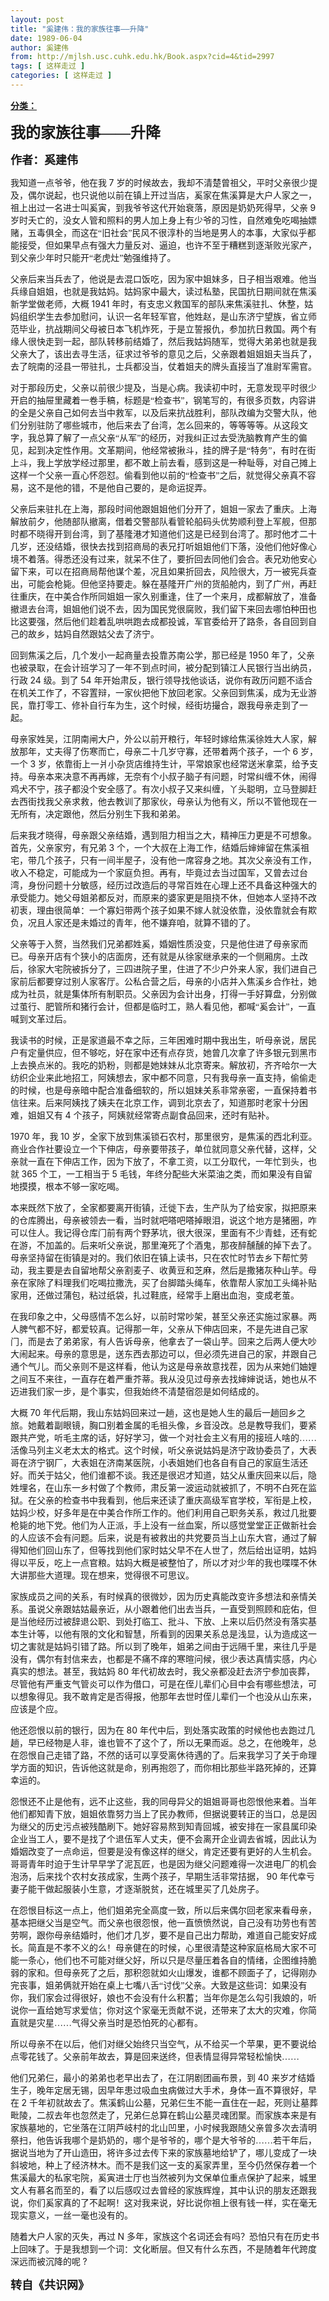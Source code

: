 ```yaml
---
layout: post
title: "奚建伟：我的家族往事——升降"
date: 1989-06-04
author: 奚建伟
from: http://mjlsh.usc.cuhk.edu.hk/Book.aspx?cid=4&tid=2997
tags: [ 这样走过 ]
categories: [ 这样走过 ]
---
```


<div style="margin: 15px 10px 10px 0px;">
 <div>
  <span id="ctl00_ContentPlaceHolder1_chapter1_SubjectLabel" style="font-weight:bold;text-decoration:underline;">
   分类：
  </span>
 </div>
 <!--[if gte mso 9]><xml>
 <o:OfficeDocumentSettings>
  <o:AllowPNG/>
 </o:OfficeDocumentSettings>
</xml><![endif]-->
 <!--[if gte mso 9]><xml>
 <w:WordDocument>
  <w:View>Normal</w:View>
  <w:Zoom>0</w:Zoom>
  <w:TrackMoves/>
  <w:TrackFormatting/>
  <w:PunctuationKerning/>
  <w:ValidateAgainstSchemas/>
  <w:SaveIfXMLInvalid>false</w:SaveIfXMLInvalid>
  <w:IgnoreMixedContent>false</w:IgnoreMixedContent>
  <w:AlwaysShowPlaceholderText>false</w:AlwaysShowPlaceholderText>
  <w:DoNotPromoteQF/>
  <w:LidThemeOther>EN-US</w:LidThemeOther>
  <w:LidThemeAsian>JA</w:LidThemeAsian>
  <w:LidThemeComplexScript>X-NONE</w:LidThemeComplexScript>
  <w:Compatibility>
   <w:BreakWrappedTables/>
   <w:SnapToGridInCell/>
   <w:WrapTextWithPunct/>
   <w:UseAsianBreakRules/>
   <w:DontGrowAutofit/>
   <w:SplitPgBreakAndParaMark/>
   <w:EnableOpenTypeKerning/>
   <w:DontFlipMirrorIndents/>
   <w:OverrideTableStyleHps/>
   <w:UseFELayout/>
  </w:Compatibility>
  <m:mathPr>
   <m:mathFont m:val="Cambria Math"/>
   <m:brkBin m:val="before"/>
   <m:brkBinSub m:val="&#45;-"/>
   <m:smallFrac m:val="off"/>
   <m:dispDef/>
   <m:lMargin m:val="0"/>
   <m:rMargin m:val="0"/>
   <m:defJc m:val="centerGroup"/>
   <m:wrapIndent m:val="1440"/>
   <m:intLim m:val="subSup"/>
   <m:naryLim m:val="undOvr"/>
  </m:mathPr></w:WordDocument>
</xml><![endif]-->
 <!--[if gte mso 9]><xml>
 <w:LatentStyles DefLockedState="false" DefUnhideWhenUsed="true"
  DefSemiHidden="true" DefQFormat="false" DefPriority="99"
  LatentStyleCount="276">
  <w:LsdException Locked="false" Priority="0" SemiHidden="false"
   UnhideWhenUsed="false" QFormat="true" Name="Normal"/>
  <w:LsdException Locked="false" Priority="9" SemiHidden="false"
   UnhideWhenUsed="false" QFormat="true" Name="heading 1"/>
  <w:LsdException Locked="false" Priority="9" QFormat="true" Name="heading 2"/>
  <w:LsdException Locked="false" Priority="9" QFormat="true" Name="heading 3"/>
  <w:LsdException Locked="false" Priority="9" QFormat="true" Name="heading 4"/>
  <w:LsdException Locked="false" Priority="9" QFormat="true" Name="heading 5"/>
  <w:LsdException Locked="false" Priority="9" QFormat="true" Name="heading 6"/>
  <w:LsdException Locked="false" Priority="9" QFormat="true" Name="heading 7"/>
  <w:LsdException Locked="false" Priority="9" QFormat="true" Name="heading 8"/>
  <w:LsdException Locked="false" Priority="9" QFormat="true" Name="heading 9"/>
  <w:LsdException Locked="false" Priority="39" Name="toc 1"/>
  <w:LsdException Locked="false" Priority="39" Name="toc 2"/>
  <w:LsdException Locked="false" Priority="39" Name="toc 3"/>
  <w:LsdException Locked="false" Priority="39" Name="toc 4"/>
  <w:LsdException Locked="false" Priority="39" Name="toc 5"/>
  <w:LsdException Locked="false" Priority="39" Name="toc 6"/>
  <w:LsdException Locked="false" Priority="39" Name="toc 7"/>
  <w:LsdException Locked="false" Priority="39" Name="toc 8"/>
  <w:LsdException Locked="false" Priority="39" Name="toc 9"/>
  <w:LsdException Locked="false" Priority="35" QFormat="true" Name="caption"/>
  <w:LsdException Locked="false" Priority="10" SemiHidden="false"
   UnhideWhenUsed="false" QFormat="true" Name="Title"/>
  <w:LsdException Locked="false" Priority="0" Name="Default Paragraph Font"/>
  <w:LsdException Locked="false" Priority="11" SemiHidden="false"
   UnhideWhenUsed="false" QFormat="true" Name="Subtitle"/>
  <w:LsdException Locked="false" Priority="22" SemiHidden="false"
   UnhideWhenUsed="false" QFormat="true" Name="Strong"/>
  <w:LsdException Locked="false" Priority="20" SemiHidden="false"
   UnhideWhenUsed="false" QFormat="true" Name="Emphasis"/>
  <w:LsdException Locked="false" Priority="59" SemiHidden="false"
   UnhideWhenUsed="false" Name="Table Grid"/>
  <w:LsdException Locked="false" UnhideWhenUsed="false" Name="Placeholder Text"/>
  <w:LsdException Locked="false" Priority="1" SemiHidden="false"
   UnhideWhenUsed="false" QFormat="true" Name="No Spacing"/>
  <w:LsdException Locked="false" Priority="60" SemiHidden="false"
   UnhideWhenUsed="false" Name="Light Shading"/>
  <w:LsdException Locked="false" Priority="61" SemiHidden="false"
   UnhideWhenUsed="false" Name="Light List"/>
  <w:LsdException Locked="false" Priority="62" SemiHidden="false"
   UnhideWhenUsed="false" Name="Light Grid"/>
  <w:LsdException Locked="false" Priority="63" SemiHidden="false"
   UnhideWhenUsed="false" Name="Medium Shading 1"/>
  <w:LsdException Locked="false" Priority="64" SemiHidden="false"
   UnhideWhenUsed="false" Name="Medium Shading 2"/>
  <w:LsdException Locked="false" Priority="65" SemiHidden="false"
   UnhideWhenUsed="false" Name="Medium List 1"/>
  <w:LsdException Locked="false" Priority="66" SemiHidden="false"
   UnhideWhenUsed="false" Name="Medium List 2"/>
  <w:LsdException Locked="false" Priority="67" SemiHidden="false"
   UnhideWhenUsed="false" Name="Medium Grid 1"/>
  <w:LsdException Locked="false" Priority="68" SemiHidden="false"
   UnhideWhenUsed="false" Name="Medium Grid 2"/>
  <w:LsdException Locked="false" Priority="69" SemiHidden="false"
   UnhideWhenUsed="false" Name="Medium Grid 3"/>
  <w:LsdException Locked="false" Priority="70" SemiHidden="false"
   UnhideWhenUsed="false" Name="Dark List"/>
  <w:LsdException Locked="false" Priority="71" SemiHidden="false"
   UnhideWhenUsed="false" Name="Colorful Shading"/>
  <w:LsdException Locked="false" Priority="72" SemiHidden="false"
   UnhideWhenUsed="false" Name="Colorful List"/>
  <w:LsdException Locked="false" Priority="73" SemiHidden="false"
   UnhideWhenUsed="false" Name="Colorful Grid"/>
  <w:LsdException Locked="false" Priority="60" SemiHidden="false"
   UnhideWhenUsed="false" Name="Light Shading Accent 1"/>
  <w:LsdException Locked="false" Priority="61" SemiHidden="false"
   UnhideWhenUsed="false" Name="Light List Accent 1"/>
  <w:LsdException Locked="false" Priority="62" SemiHidden="false"
   UnhideWhenUsed="false" Name="Light Grid Accent 1"/>
  <w:LsdException Locked="false" Priority="63" SemiHidden="false"
   UnhideWhenUsed="false" Name="Medium Shading 1 Accent 1"/>
  <w:LsdException Locked="false" Priority="64" SemiHidden="false"
   UnhideWhenUsed="false" Name="Medium Shading 2 Accent 1"/>
  <w:LsdException Locked="false" Priority="65" SemiHidden="false"
   UnhideWhenUsed="false" Name="Medium List 1 Accent 1"/>
  <w:LsdException Locked="false" UnhideWhenUsed="false" Name="Revision"/>
  <w:LsdException Locked="false" Priority="34" SemiHidden="false"
   UnhideWhenUsed="false" QFormat="true" Name="List Paragraph"/>
  <w:LsdException Locked="false" Priority="29" SemiHidden="false"
   UnhideWhenUsed="false" QFormat="true" Name="Quote"/>
  <w:LsdException Locked="false" Priority="30" SemiHidden="false"
   UnhideWhenUsed="false" QFormat="true" Name="Intense Quote"/>
  <w:LsdException Locked="false" Priority="66" SemiHidden="false"
   UnhideWhenUsed="false" Name="Medium List 2 Accent 1"/>
  <w:LsdException Locked="false" Priority="67" SemiHidden="false"
   UnhideWhenUsed="false" Name="Medium Grid 1 Accent 1"/>
  <w:LsdException Locked="false" Priority="68" SemiHidden="false"
   UnhideWhenUsed="false" Name="Medium Grid 2 Accent 1"/>
  <w:LsdException Locked="false" Priority="69" SemiHidden="false"
   UnhideWhenUsed="false" Name="Medium Grid 3 Accent 1"/>
  <w:LsdException Locked="false" Priority="70" SemiHidden="false"
   UnhideWhenUsed="false" Name="Dark List Accent 1"/>
  <w:LsdException Locked="false" Priority="71" SemiHidden="false"
   UnhideWhenUsed="false" Name="Colorful Shading Accent 1"/>
  <w:LsdException Locked="false" Priority="72" SemiHidden="false"
   UnhideWhenUsed="false" Name="Colorful List Accent 1"/>
  <w:LsdException Locked="false" Priority="73" SemiHidden="false"
   UnhideWhenUsed="false" Name="Colorful Grid Accent 1"/>
  <w:LsdException Locked="false" Priority="60" SemiHidden="false"
   UnhideWhenUsed="false" Name="Light Shading Accent 2"/>
  <w:LsdException Locked="false" Priority="61" SemiHidden="false"
   UnhideWhenUsed="false" Name="Light List Accent 2"/>
  <w:LsdException Locked="false" Priority="62" SemiHidden="false"
   UnhideWhenUsed="false" Name="Light Grid Accent 2"/>
  <w:LsdException Locked="false" Priority="63" SemiHidden="false"
   UnhideWhenUsed="false" Name="Medium Shading 1 Accent 2"/>
  <w:LsdException Locked="false" Priority="64" SemiHidden="false"
   UnhideWhenUsed="false" Name="Medium Shading 2 Accent 2"/>
  <w:LsdException Locked="false" Priority="65" SemiHidden="false"
   UnhideWhenUsed="false" Name="Medium List 1 Accent 2"/>
  <w:LsdException Locked="false" Priority="66" SemiHidden="false"
   UnhideWhenUsed="false" Name="Medium List 2 Accent 2"/>
  <w:LsdException Locked="false" Priority="67" SemiHidden="false"
   UnhideWhenUsed="false" Name="Medium Grid 1 Accent 2"/>
  <w:LsdException Locked="false" Priority="68" SemiHidden="false"
   UnhideWhenUsed="false" Name="Medium Grid 2 Accent 2"/>
  <w:LsdException Locked="false" Priority="69" SemiHidden="false"
   UnhideWhenUsed="false" Name="Medium Grid 3 Accent 2"/>
  <w:LsdException Locked="false" Priority="70" SemiHidden="false"
   UnhideWhenUsed="false" Name="Dark List Accent 2"/>
  <w:LsdException Locked="false" Priority="71" SemiHidden="false"
   UnhideWhenUsed="false" Name="Colorful Shading Accent 2"/>
  <w:LsdException Locked="false" Priority="72" SemiHidden="false"
   UnhideWhenUsed="false" Name="Colorful List Accent 2"/>
  <w:LsdException Locked="false" Priority="73" SemiHidden="false"
   UnhideWhenUsed="false" Name="Colorful Grid Accent 2"/>
  <w:LsdException Locked="false" Priority="60" SemiHidden="false"
   UnhideWhenUsed="false" Name="Light Shading Accent 3"/>
  <w:LsdException Locked="false" Priority="61" SemiHidden="false"
   UnhideWhenUsed="false" Name="Light List Accent 3"/>
  <w:LsdException Locked="false" Priority="62" SemiHidden="false"
   UnhideWhenUsed="false" Name="Light Grid Accent 3"/>
  <w:LsdException Locked="false" Priority="63" SemiHidden="false"
   UnhideWhenUsed="false" Name="Medium Shading 1 Accent 3"/>
  <w:LsdException Locked="false" Priority="64" SemiHidden="false"
   UnhideWhenUsed="false" Name="Medium Shading 2 Accent 3"/>
  <w:LsdException Locked="false" Priority="65" SemiHidden="false"
   UnhideWhenUsed="false" Name="Medium List 1 Accent 3"/>
  <w:LsdException Locked="false" Priority="66" SemiHidden="false"
   UnhideWhenUsed="false" Name="Medium List 2 Accent 3"/>
  <w:LsdException Locked="false" Priority="67" SemiHidden="false"
   UnhideWhenUsed="false" Name="Medium Grid 1 Accent 3"/>
  <w:LsdException Locked="false" Priority="68" SemiHidden="false"
   UnhideWhenUsed="false" Name="Medium Grid 2 Accent 3"/>
  <w:LsdException Locked="false" Priority="69" SemiHidden="false"
   UnhideWhenUsed="false" Name="Medium Grid 3 Accent 3"/>
  <w:LsdException Locked="false" Priority="70" SemiHidden="false"
   UnhideWhenUsed="false" Name="Dark List Accent 3"/>
  <w:LsdException Locked="false" Priority="71" SemiHidden="false"
   UnhideWhenUsed="false" Name="Colorful Shading Accent 3"/>
  <w:LsdException Locked="false" Priority="72" SemiHidden="false"
   UnhideWhenUsed="false" Name="Colorful List Accent 3"/>
  <w:LsdException Locked="false" Priority="73" SemiHidden="false"
   UnhideWhenUsed="false" Name="Colorful Grid Accent 3"/>
  <w:LsdException Locked="false" Priority="60" SemiHidden="false"
   UnhideWhenUsed="false" Name="Light Shading Accent 4"/>
  <w:LsdException Locked="false" Priority="61" SemiHidden="false"
   UnhideWhenUsed="false" Name="Light List Accent 4"/>
  <w:LsdException Locked="false" Priority="62" SemiHidden="false"
   UnhideWhenUsed="false" Name="Light Grid Accent 4"/>
  <w:LsdException Locked="false" Priority="63" SemiHidden="false"
   UnhideWhenUsed="false" Name="Medium Shading 1 Accent 4"/>
  <w:LsdException Locked="false" Priority="64" SemiHidden="false"
   UnhideWhenUsed="false" Name="Medium Shading 2 Accent 4"/>
  <w:LsdException Locked="false" Priority="65" SemiHidden="false"
   UnhideWhenUsed="false" Name="Medium List 1 Accent 4"/>
  <w:LsdException Locked="false" Priority="66" SemiHidden="false"
   UnhideWhenUsed="false" Name="Medium List 2 Accent 4"/>
  <w:LsdException Locked="false" Priority="67" SemiHidden="false"
   UnhideWhenUsed="false" Name="Medium Grid 1 Accent 4"/>
  <w:LsdException Locked="false" Priority="68" SemiHidden="false"
   UnhideWhenUsed="false" Name="Medium Grid 2 Accent 4"/>
  <w:LsdException Locked="false" Priority="69" SemiHidden="false"
   UnhideWhenUsed="false" Name="Medium Grid 3 Accent 4"/>
  <w:LsdException Locked="false" Priority="70" SemiHidden="false"
   UnhideWhenUsed="false" Name="Dark List Accent 4"/>
  <w:LsdException Locked="false" Priority="71" SemiHidden="false"
   UnhideWhenUsed="false" Name="Colorful Shading Accent 4"/>
  <w:LsdException Locked="false" Priority="72" SemiHidden="false"
   UnhideWhenUsed="false" Name="Colorful List Accent 4"/>
  <w:LsdException Locked="false" Priority="73" SemiHidden="false"
   UnhideWhenUsed="false" Name="Colorful Grid Accent 4"/>
  <w:LsdException Locked="false" Priority="60" SemiHidden="false"
   UnhideWhenUsed="false" Name="Light Shading Accent 5"/>
  <w:LsdException Locked="false" Priority="61" SemiHidden="false"
   UnhideWhenUsed="false" Name="Light List Accent 5"/>
  <w:LsdException Locked="false" Priority="62" SemiHidden="false"
   UnhideWhenUsed="false" Name="Light Grid Accent 5"/>
  <w:LsdException Locked="false" Priority="63" SemiHidden="false"
   UnhideWhenUsed="false" Name="Medium Shading 1 Accent 5"/>
  <w:LsdException Locked="false" Priority="64" SemiHidden="false"
   UnhideWhenUsed="false" Name="Medium Shading 2 Accent 5"/>
  <w:LsdException Locked="false" Priority="65" SemiHidden="false"
   UnhideWhenUsed="false" Name="Medium List 1 Accent 5"/>
  <w:LsdException Locked="false" Priority="66" SemiHidden="false"
   UnhideWhenUsed="false" Name="Medium List 2 Accent 5"/>
  <w:LsdException Locked="false" Priority="67" SemiHidden="false"
   UnhideWhenUsed="false" Name="Medium Grid 1 Accent 5"/>
  <w:LsdException Locked="false" Priority="68" SemiHidden="false"
   UnhideWhenUsed="false" Name="Medium Grid 2 Accent 5"/>
  <w:LsdException Locked="false" Priority="69" SemiHidden="false"
   UnhideWhenUsed="false" Name="Medium Grid 3 Accent 5"/>
  <w:LsdException Locked="false" Priority="70" SemiHidden="false"
   UnhideWhenUsed="false" Name="Dark List Accent 5"/>
  <w:LsdException Locked="false" Priority="71" SemiHidden="false"
   UnhideWhenUsed="false" Name="Colorful Shading Accent 5"/>
  <w:LsdException Locked="false" Priority="72" SemiHidden="false"
   UnhideWhenUsed="false" Name="Colorful List Accent 5"/>
  <w:LsdException Locked="false" Priority="73" SemiHidden="false"
   UnhideWhenUsed="false" Name="Colorful Grid Accent 5"/>
  <w:LsdException Locked="false" Priority="60" SemiHidden="false"
   UnhideWhenUsed="false" Name="Light Shading Accent 6"/>
  <w:LsdException Locked="false" Priority="61" SemiHidden="false"
   UnhideWhenUsed="false" Name="Light List Accent 6"/>
  <w:LsdException Locked="false" Priority="62" SemiHidden="false"
   UnhideWhenUsed="false" Name="Light Grid Accent 6"/>
  <w:LsdException Locked="false" Priority="63" SemiHidden="false"
   UnhideWhenUsed="false" Name="Medium Shading 1 Accent 6"/>
  <w:LsdException Locked="false" Priority="64" SemiHidden="false"
   UnhideWhenUsed="false" Name="Medium Shading 2 Accent 6"/>
  <w:LsdException Locked="false" Priority="65" SemiHidden="false"
   UnhideWhenUsed="false" Name="Medium List 1 Accent 6"/>
  <w:LsdException Locked="false" Priority="66" SemiHidden="false"
   UnhideWhenUsed="false" Name="Medium List 2 Accent 6"/>
  <w:LsdException Locked="false" Priority="67" SemiHidden="false"
   UnhideWhenUsed="false" Name="Medium Grid 1 Accent 6"/>
  <w:LsdException Locked="false" Priority="68" SemiHidden="false"
   UnhideWhenUsed="false" Name="Medium Grid 2 Accent 6"/>
  <w:LsdException Locked="false" Priority="69" SemiHidden="false"
   UnhideWhenUsed="false" Name="Medium Grid 3 Accent 6"/>
  <w:LsdException Locked="false" Priority="70" SemiHidden="false"
   UnhideWhenUsed="false" Name="Dark List Accent 6"/>
  <w:LsdException Locked="false" Priority="71" SemiHidden="false"
   UnhideWhenUsed="false" Name="Colorful Shading Accent 6"/>
  <w:LsdException Locked="false" Priority="72" SemiHidden="false"
   UnhideWhenUsed="false" Name="Colorful List Accent 6"/>
  <w:LsdException Locked="false" Priority="73" SemiHidden="false"
   UnhideWhenUsed="false" Name="Colorful Grid Accent 6"/>
  <w:LsdException Locked="false" Priority="19" SemiHidden="false"
   UnhideWhenUsed="false" QFormat="true" Name="Subtle Emphasis"/>
  <w:LsdException Locked="false" Priority="21" SemiHidden="false"
   UnhideWhenUsed="false" QFormat="true" Name="Intense Emphasis"/>
  <w:LsdException Locked="false" Priority="31" SemiHidden="false"
   UnhideWhenUsed="false" QFormat="true" Name="Subtle Reference"/>
  <w:LsdException Locked="false" Priority="32" SemiHidden="false"
   UnhideWhenUsed="false" QFormat="true" Name="Intense Reference"/>
  <w:LsdException Locked="false" Priority="33" SemiHidden="false"
   UnhideWhenUsed="false" QFormat="true" Name="Book Title"/>
  <w:LsdException Locked="false" Priority="37" Name="Bibliography"/>
  <w:LsdException Locked="false" Priority="39" QFormat="true" Name="TOC Heading"/>
 </w:LatentStyles>
</xml><![endif]-->
 <!--[if gte mso 10]>
<style>
 /* Style Definitions */
table.MsoNormalTable
	{mso-style-name:"Table Normal";
	mso-tstyle-rowband-size:0;
	mso-tstyle-colband-size:0;
	mso-style-noshow:yes;
	mso-style-priority:99;
	mso-style-parent:"";
	mso-padding-alt:0in 5.4pt 0in 5.4pt;
	mso-para-margin:0in;
	mso-para-margin-bottom:.0001pt;
	mso-pagination:widow-orphan;
	font-size:10.0pt;
	font-family:"Times New Roman";}
</style>
<![endif]-->
 <!--StartFragment-->
 <p class="MsoNormal">
  <o:p>
   <b>
    <font size="4">
    </font>
   </b>
  </o:p>
 </p>
 <p class="MsoNormal">
  <b>
   <span lang="ZH-CN" style="font-family: 宋体;">
    <font size="5">
     我的家族往事——升降
    </font>
   </span>
   <font size="4">
    <o:p>
    </o:p>
   </font>
  </b>
 </p>
 <p class="MsoNormal">
  <b>
   <font size="4">
    <span lang="ZH-CN" style='font-family:宋体;mso-ascii-font-family:
"Times New Roman"'>
     作者：奚建伟
    </span>
    <o:p>
    </o:p>
   </font>
  </b>
 </p>
 <p class="MsoNormal">
  <o:p>
  </o:p>
 </p>
 <p class="MsoNormal">
  <span lang="ZH-CN" style='font-family:宋体;mso-ascii-font-family:
"Times New Roman"'>
   我知道一点爷爷，他在我
  </span>
  7
  <span lang="ZH-CN" style='font-family:宋体;
mso-ascii-font-family:"Times New Roman"'>
   岁的时候故去，我却不清楚曾祖父，平时父亲很少提及，偶尔说起，也只说他以前在镇上开过当店，奚家在焦溪算是大户人家之一，祖上出过一名进士叫奚寅，到我爷爷这代开始衰落，原因是奶奶死得早，父亲
  </span>
  9
  <span lang="ZH-CN" style='font-family:宋体;mso-ascii-font-family:"Times New Roman"'>
   岁时夭亡的，没女人管和照料的男人加上身上有少爷的习性，自然难免吃喝抽嫖赌，五毒俱全，而这在“旧社会”民风不很淳朴的当地是男人的本事，大家似乎都能接受，但如果早点有强大力量反对、逼迫，也许不至于糟糕到逐渐败光家产，到父亲少年时只能开“老虎灶”勉强维持了。
  </span>
  <o:p>
  </o:p>
 </p>
 <p class="MsoNormal">
  <span lang="ZH-CN" style='font-family:宋体;mso-ascii-font-family:
"Times New Roman"'>
   父亲后来当兵去了，他说是去混口饭吃，因为家中姐妹多，日子相当艰难。他当兵缘自姐姐，也就是我姑妈。姑妈家中最大，读过私塾，民国抗日期间就在焦溪新学堂做老师，大概
  </span>
  1941
  <span lang="ZH-CN" style='font-family:宋体;mso-ascii-font-family:"Times New Roman"'>
   年时，有支忠义救国军的部队来焦溪驻扎、休整，姑妈组织学生去参加慰问，认识一名年轻军官，他姓赵，是山东济宁望族，省立师范毕业，抗战期间父母被日本飞机炸死，于是立誓报仇，参加抗日救国。两个有缘人很快走到一起，部队转移前结婚了，然后我姑妈随军，觉得大弟弟也就是我父亲大了，该出去寻生活，征求过爷爷的意见之后，父亲跟着姐姐姐夫当兵了，去了皖南的泾县一带驻扎，士兵都没当，仗着姐夫的牌头直接当了准尉军需官。
  </span>
  <o:p>
  </o:p>
 </p>
 <p class="MsoNormal">
  <span lang="ZH-CN" style='font-family:宋体;mso-ascii-font-family:
"Times New Roman"'>
   对于那段历史，父亲以前很少提及，当是心病。我读初中时，无意发现平时很少开启的抽屉里藏着一卷手稿，标题是“检查书”，钢笔写的，有很多页数，内容讲的全是父亲自己如何去当中救军，以及后来抗战胜利，部队改编为交警大队，他们分别驻防了哪些城市，他后来去了台湾，怎么回来的，等等等等。从这段文字，我总算了解了一点父亲“从军”的经历，对我纠正过去受洗脑教育产生的偏见，起到决定性作用。文革期间，他经常被揪斗，挂的牌子是“特务”，有时在街上斗，我上学放学经过那里，都不敢上前去看，感到这是一种耻辱，对自己摊上这样一个父亲一直心怀怨怼。偷看到他以前的“检查书”之后，就觉得父亲真不容易，这不是他的错，不是他自己要的，是命运捉弄。
  </span>
  <o:p>
  </o:p>
 </p>
 <p class="MsoNormal">
  <span lang="ZH-CN" style='font-family:宋体;mso-ascii-font-family:
"Times New Roman"'>
   父亲后来驻扎在上海，那段时间他跟姐姐他们分开了，姐姐一家去了重庆。上海解放前夕，他随部队撤离，借着交警部队看管轮船码头优势顺利登上军舰，但那时都不晓得开到台湾，到了基隆港才知道他们这是已经到台湾了。那时他才二十几岁，还没结婚，很快去找到招商局的表兄打听姐姐他们下落，没他们他好像心境不着落。得悉还没有过来，就呆不住了，要折回去同他们会合。表兄劝他安心留下来，可以在招商局帮他谋个差，况且如果折回去，风险很大，万一被宪兵查出，可能会枪毙。但他坚持要走。躲在基隆开广州的货船舱内，到了广州，再赶往重庆，在中美合作所同姐姐一家久别重逢，住了一个来月，成都解放了，准备撤退去台湾，姐姐他们说不去，因为国民党很腐败，我们留下来回去哪怕种田也比这要强，然后他们趁着乱哄哄跑去成都投诚，军官委给开了路条，各自回到自己的故乡，姑妈自然跟姑父去了济宁。
  </span>
  <o:p>
  </o:p>
 </p>
 <p class="MsoNormal">
  <span lang="ZH-CN" style='font-family:宋体;mso-ascii-font-family:
"Times New Roman"'>
   回到焦溪之后，几个发小一起商量去投靠苏南公学，那已经是
  </span>
  1950
  <span lang="ZH-CN" style='font-family:宋体;mso-ascii-font-family:"Times New Roman"'>
   年了，父亲也被录取，在会计班学习了一年不到点时间，被分配到镇江人民银行当出纳员，行政
  </span>
  24
  <span lang="ZH-CN" style='font-family:宋体;mso-ascii-font-family:"Times New Roman"'>
   级。到了
  </span>
  54
  <span lang="ZH-CN" style='font-family:宋体;mso-ascii-font-family:"Times New Roman"'>
   年开始肃反，银行领导找他谈话，说你有政历问题不适合在机关工作了，不容置辩，一家伙把他下放回老家。父亲回到焦溪，成为无业游民，靠打零工、修补自行车为生，这个时候，经街坊撮合，跟我母亲走到了一起。
  </span>
  <o:p>
  </o:p>
 </p>
 <p class="MsoNormal">
  <span lang="ZH-CN" style='font-family:宋体;mso-ascii-font-family:
"Times New Roman"'>
   母亲家姓吴，江阴南闸大户，外公以前开粮行，年轻时嫁给焦溪徐姓大人家，解放那年，丈夫得了伤寒而亡，母亲二十几岁守寡，还带着两个孩子，一个
  </span>
  6
  <span lang="ZH-CN" style='font-family:宋体;mso-ascii-font-family:"Times New Roman"'>
   岁，一个
  </span>
  3
  <span lang="ZH-CN" style='font-family:宋体;mso-ascii-font-family:"Times New Roman"'>
   岁，依靠街上一爿小杂货店维持生计，平常娘家也经常送米拿菜，给予支持。母亲本来决意不再再嫁，无奈有个小叔子脑子有问题，时常纠缠不休，闹得鸡犬不宁，孩子都没个安全感了。有次小叔子又来纠缠，丫头聪明，立马登脚赶去西街找我父亲求救，他去教训了那家伙，母亲认为他有义，所以不管他现在一无所有，决定跟他，然后分别生下我和弟弟。
  </span>
  <o:p>
  </o:p>
 </p>
 <p class="MsoNormal">
  <span lang="ZH-CN" style='font-family:宋体;mso-ascii-font-family:
"Times New Roman"'>
   后来我才晓得，母亲跟父亲结婚，遇到阻力相当之大，精神压力更是不可想象。首先，父亲家穷，有兄弟
  </span>
  3
  <span lang="ZH-CN" style='font-family:宋体;mso-ascii-font-family:"Times New Roman"'>
   个，一个大叔在上海工作，结婚后婶婶留在焦溪祖宅，带几个孩子，只有一间半屋子，没有他一席容身之地。其次父亲没有工作，收入不稳定，可能成为一个家庭负担。再有，毕竟过去当过国军，又曾去过台湾，身份问题十分敏感，经历过改造后的寻常百姓在心理上还不具备这种强大的承受能力。她父母姐弟都反对，而原来的婆家更是阻挠不休，但她本人坚持不改初衷，理由很简单：一个寡妇带两个孩子如果不嫁人就没依靠，没依靠就会有欺负，况且人家还是未婚过的青年，他不嫌弃咱，就算不错的了。
  </span>
  <o:p>
  </o:p>
 </p>
 <p class="MsoNormal">
  <span lang="ZH-CN" style='font-family:宋体;mso-ascii-font-family:
"Times New Roman"'>
   父亲等于入赘，当然我们兄弟都姓奚，婚姻性质没变，只是他住进了母亲家而已。母亲开店有个狭小的店面房，还有就是从徐家继承来的一个侧厢房。土改后，徐家大宅院被拆分了，三四进院子里，住进了不少户外来人家，我们进自己家前后都要穿过别人家客厅。公私合营之后，母亲的小店并入焦溪乡合作社，她成为社员，就是集体所有制职员。父亲因为会计出身，打得一手好算盘，分别做过茧行、肥管所和猪行会计，但都是临时工，熟人看见他，都喊“奚会计”，一直喊到文革过后。
  </span>
  <o:p>
  </o:p>
 </p>
 <p class="MsoNormal">
  <span lang="ZH-CN" style='font-family:宋体;mso-ascii-font-family:
"Times New Roman"'>
   我读书的时候，正是家道最不幸之际，三年困难时期中我出生，听母亲说，居民户有定量供应，但不够吃，好在家中还有点存货，她曾几次拿了许多银元到黑市上去换点米的。我吃的奶粉，则都是她妹妹从北京寄来。解放初，齐齐哈尔一大纺织企业来此地招工，阿姨想去，家中都不同意，只有我母亲一直支持，偷偷走的时候，也是母亲暗中配合准备细软的，所以姐妹关系非常亲密，一直保持着书信往来。后来阿姨找了姨夫在北京工作，调到北京去了，知道那时老家十分困难，姐姐又有
  </span>
  4
  <span lang="ZH-CN" style='font-family:宋体;mso-ascii-font-family:"Times New Roman"'>
   个孩子，阿姨就经常寄点副食品回来，还时有贴补。
  </span>
  <o:p>
  </o:p>
 </p>
 <p class="MsoNormal">
  1970
  <span lang="ZH-CN" style='font-family:宋体;mso-ascii-font-family:
"Times New Roman"'>
   年，我
  </span>
  10
  <span lang="ZH-CN" style='font-family:宋体;
mso-ascii-font-family:"Times New Roman"'>
   岁，全家下放到焦溪锁石农村，那里很穷，是焦溪的西北利亚。商业合作社要设立一个下伸店，母亲要带孩子，单位就同意父亲代替，这样，父亲就一直在下伸店工作，因为下放了，不拿工资，以工分取代，一年忙到头，也就
  </span>
  365
  <span lang="ZH-CN" style='font-family:宋体;mso-ascii-font-family:"Times New Roman"'>
   个工，一工相当于
  </span>
  5
  <span lang="ZH-CN" style='font-family:宋体;mso-ascii-font-family:"Times New Roman"'>
   毛钱，年终分配些大米菜油之类，而如果没有自留地摸摸，根本不够一家吃喝。
  </span>
  <o:p>
  </o:p>
 </p>
 <p class="MsoNormal">
  <span lang="ZH-CN" style='font-family:宋体;mso-ascii-font-family:
"Times New Roman"'>
   本来既然下放了，全家都要离开街镇，迁徙下去，生产队为了给安家，拟把原来的仓库腾出，母亲被领去一看，当时就吧嗒吧嗒掉眼泪，说这个地方是猪圈，咋可以住人。我记得仓库门前有两个野茅坑，很大很深，里面有不少青蛙，还有蛇在游，不加盖的。后来听父亲说，那里淹死了个酒鬼，那夜醉醺醺的掉下去了。母亲坚持留在街镇是对的。我们依旧在镇上读书，只在农忙时节去乡下帮忙劳动，我主要是去自留地帮父亲割麦子、收黄豆和芝麻，然后是撒猪灰种山芋。母亲在家除了料理我们吃喝拉撒洗，买了台脚踏头绳车，依靠帮人家加工头绳补贴家用，还做过蒲包，粘过纸袋，扎过鞋底，经常手上磨出血泡，变成老茧。
  </span>
  <o:p>
  </o:p>
 </p>
 <p class="MsoNormal">
  <span lang="ZH-CN" style='font-family:宋体;mso-ascii-font-family:
"Times New Roman"'>
   在我印象之中，父母感情不怎么好，以前时常吵架，甚至父亲还实施过家暴。两人脾气都不好，都爱较真。记得那一年，父亲从下伸店回来，不是先进自己家门，而是去了弟弟家，有人告诉母亲，他拿去了一袋山芋。回来之后两人便大吵大闹起来。母亲的意思是，送东西去那边可以，但必须先进自己的家，并跟自己通个气儿。而父亲则不是这样看，他认为这是母亲故意找茬，因为从来她们妯娌之间互不来往，一直存在着严重芥蒂。我从没见过母亲去找婶婶说话，她也从不迈进我们家一步，是个事实，但我始终不清楚宿怨是如何结成的。
  </span>
  <o:p>
  </o:p>
 </p>
 <p class="MsoNormal">
  <span lang="ZH-CN" style='font-family:宋体;mso-ascii-font-family:
"Times New Roman"'>
   大概
  </span>
  70
  <span lang="ZH-CN" style='font-family:宋体;
mso-ascii-font-family:"Times New Roman"'>
   年代后期，我山东姑妈回来过一趟，这也是她人生的最后一趟回乡之旅。她戴着副眼镜，胸口别着金属的毛祖头像，乡音没改。总是教导我们，要紧跟共产党，听毛主席的话，好好学习，做一个对社会主义有用的接班人啥的……活像马列主义老太太的格式。这个时候，听父亲说姑妈是济宁政协委员了，大表哥在济宁钢厂，大表姐在济南某医院，小表姐她们也各自有自己的家庭生活还好。而关于姑父，他们谁都不谈。我还是很迟才知道，姑父从重庆回来以后，隐姓埋名，在山东一乡村做了个教师，肃反第一波运动就被抓了，不明不白死在监狱。在父亲的检查书中我看到，他后来还读了重庆高级军官学校，军衔是上校，姑妈少校，好多年是在中美合作所工作的。他们利用自己职务关系，救过几批要枪毙的地下党。他们为人正派，手上没有一丝血案，所以感觉堂堂正正做新社会的人应该不会有问题。后来，说是有被救出的共党要员当上山东大官，通过了解得知他们回山东了，但等找到他们家时姑父早不在人世了，然后给出证明，姑妈得以平反，吃上一点官粮。姑妈大概是被整怕了，所以才对少年的我也喋喋不休大讲那些大道理。现在想来，觉得很不可思议。
  </span>
  <o:p>
  </o:p>
 </p>
 <p class="MsoNormal">
  <span lang="ZH-CN" style='font-family:宋体;mso-ascii-font-family:
"Times New Roman"'>
   家族成员之间的关系，有时候真的很微妙，因为历史真能改变许多想法和亲情关系。虽说父亲跟姑姑最亲近，从小跟着他们出去当兵，一直受到照顾和庇佑，但是当他经历过被辞退公职、到处打临工、批斗、下放、上来以后仍然没有落实基本生计等，以他有限的文化和智慧，所看到的因果关系总是浅显，认为造成这一切之害就是姑妈引错了路。所以到了晚年，姐弟之间由于远隔千里，来往几乎是没有，偶尔有封信来去，也都是不痛不痒的寒暄问候，很少表达真情实感，内心真实的想法。甚至，我姑妈
  </span>
  80
  <span lang="ZH-CN" style='font-family:宋体;mso-ascii-font-family:"Times New Roman"'>
   年代初故去时，我父亲都没赶去济宁参加丧葬，尽管他有严重支气管炎可以作为借口，可是在侄儿辈们心目中会有哪些想法，可以想象得见。我不敢肯定是否得报，他那年去世时侄儿辈们一个也没从山东来，应该是个应。
  </span>
  <o:p>
  </o:p>
 </p>
 <p class="MsoNormal">
  <span lang="ZH-CN" style='font-family:宋体;mso-ascii-font-family:
"Times New Roman"'>
   他还怨恨以前的银行，因为在
  </span>
  80
  <span lang="ZH-CN" style='font-family:
宋体;mso-ascii-font-family:"Times New Roman"'>
   年代中后，到处落实政策的时候他也去跑过几趟，早已经物是人非，谁也管不了这个了，所以无果而返。总之，在他晚年，总在怨恨自己走错了路，不然的话可以享受离休待遇的了。后来我学习了关于命理学方面的知识，告诉他这就是命，别再抱怨了，而你相比那些半路死掉的，还算幸运的。
  </span>
  <o:p>
  </o:p>
 </p>
 <p class="MsoNormal">
  <span lang="ZH-CN" style='font-family:宋体;mso-ascii-font-family:
"Times New Roman"'>
   怨恨还不止是他有，远不止这些，我的同母异父的姐姐哥哥也怨恨他来着。当年他们都知青下放，姐姐依靠努力当上了民办教师，但据说要转正的当口，总是因为继父的历史污点被残酷刷下。她好容易熬到知青回城，被安排在一家县属印染企业当工人，要不是找了个退伍军人丈夫，便不会离开企业调去省城，因此认为婚姻改变了一点命运，但要是没有像这样的继父，肯定还要有更好的人生机会。哥哥青年时迫于生计早早学了泥瓦匠，也是因为继父问题难得一次进电厂的机会泡汤，后来找个农村女孩成家，生两个孩子，早期生活非常拮据，
  </span>
  90
  <span lang="ZH-CN" style='font-family:宋体;mso-ascii-font-family:"Times New Roman"'>
   年代幸亏妻子能干做起服装小生意，才逐渐脱贫，还在城里买了几处房子。
  </span>
  <o:p>
  </o:p>
 </p>
 <p class="MsoNormal">
  <span lang="ZH-CN" style='font-family:宋体;mso-ascii-font-family:
"Times New Roman"'>
   在怨恨目标这一点上，他们姐弟完全高度一致，所以后来偶尔回老家来看母亲，基本把继父当是空气。而父亲也很怨恨，他一直愤愤然说，自己没有功劳也有苦劳啊，跟你母亲结婚时，他们才几岁，要不是自己出力帮助，难道自己能安好成长。简直是不孝不义的么！母亲健在的时候，心里很清楚这种家庭格局大家不可能一条心，他们也不可能对继父好，所以只是尽量压着各自的情绪，企图维持脆弱的家和。但母亲死了之后，那积怨就如火山爆发，谁都不顾面子了，记得刚办完丧事，姐弟俩就开始在桌上七嘴八舌“讨伐”父亲。大致是这些词：如果没有你，我们家会过得很好，娘也不会没有什么积蓄；当年你是怎么勾引我娘的，听说你一直给她写求爱信；你对这个家毫无贡献不说，还带来了太大的灾难，你简直就是灾星……气得父亲当时是恐怕死的心都有。
  </span>
  <o:p>
  </o:p>
 </p>
 <p class="MsoNormal">
  <span lang="ZH-CN" style='font-family:宋体;mso-ascii-font-family:
"Times New Roman"'>
   所以母亲不在以后，他们对继父始终只当空气，从不给买一个苹果，更不要说给点零花钱了。父亲前年故去，算是回来送终，但表情显得异常轻松愉快……
  </span>
  <o:p>
  </o:p>
 </p>
 <p class="MsoNormal">
  <span lang="ZH-CN" style='font-family:宋体;mso-ascii-font-family:
"Times New Roman"'>
   他们兄弟仨，最小的弟弟也老早出去了，在江阴剧团画布景，到
  </span>
  40
  <span lang="ZH-CN" style='font-family:宋体;mso-ascii-font-family:"Times New Roman"'>
   来岁才结婚生子，晚年定居无锡，因早年患过吸血虫病做过大手术，身体一直不算很好，早在
  </span>
  2
  <span lang="ZH-CN" style='font-family:宋体;mso-ascii-font-family:"Times New Roman"'>
   千年初就故去了。焦溪鹤山公墓，兄弟仨生不能一直住在一起，死则让墓葬毗陵，二叔去年也忽然走了，兄弟仨总算在鹤山公墓灵魂团聚。而家族本来是有家族墓地的，它坐落在江阴芦岐村的北山凹里，小时候我跟随父亲曾多次去清明祭扫，他告诉我哪个是奶奶的，哪个是爷爷的，哪个是大爷爷的……若干年后，据说当地为了开山造田，将许多过去传下来的家族墓地给铲了，哪儿变成了一块斜坡地，种上了经济林木。而不是我们这一支的奚家弄里，至今仍然保存着一个焦溪最大的私家宅院，奚寅进士厅也当然被列为文保单位重点保护了起来，城里文人有慕名而至的，看了以后感叹过去曾经的家族辉煌，其中认识的朋友还跟我说，你们奚家真的了不起啊！这对我来说，好比说你祖上很有钱一样，实在毫无现实意义，一丝一毫也没有的。
  </span>
  <o:p>
  </o:p>
 </p>
 <p class="MsoNormal">
  <span lang="ZH-CN" style='font-family:宋体;mso-ascii-font-family:
"Times New Roman"'>
   随着大户人家的灭失，再过
  </span>
  N
  <span lang="ZH-CN" style='font-family:
宋体;mso-ascii-font-family:"Times New Roman"'>
   多年，家族这个名词还会有吗？恐怕只有在历史书上回味了。于是我想到一个词：文化断层。但又有什么东西，不是随着年代跨度深远而被沉降的呢
  </span>
  ?
  <o:p>
  </o:p>
 </p>
 <p class="MsoNormal">
  <o:p>
  </o:p>
 </p>
 <p class="MsoNormal">
  <span lang="ZH-CN" style='font-family:宋体;mso-ascii-font-family:
"Times New Roman"'>
   <b>
    <font size="4">
     转自《共识网》
    </font>
   </b>
  </span>
  <o:p>
  </o:p>
 </p>
 <!--EndFragment-->
</div>

